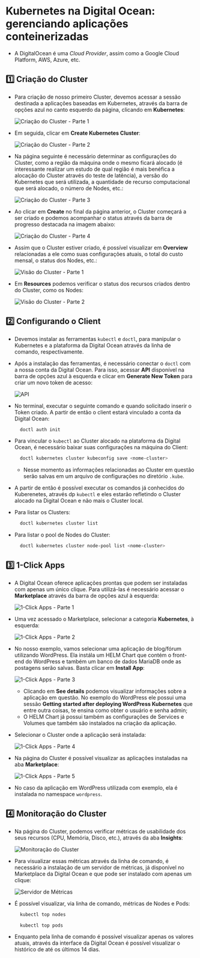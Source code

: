 # Kubernetes na Digital Ocean: gerenciando aplicações conteinerizadas

- A DigitalOcean é uma *Cloud Provider*, assim como a Google Cloud Platform, AWS, Azure, etc.

## :one: Criação do Cluster

- Para criação de nosso primeiro Cluster, devemos acessar a sessão destinada a aplicações baseadas em Kubernetes, através da barra de opções azul no canto esquerdo da página, clicando em **Kubernetes**:

  ![Criação do Cluster - Parte 1](Imagens/Digital%20Ocean%20-%20Cria%C3%A7%C3%A3o%20do%20Cluster%20-%20Parte%201.png)

- Em seguida, clicar em **Create Kubernetes Cluster**:

  ![Criação do Cluster - Parte 2](Imagens/Digital%20Ocean%20-%20Cria%C3%A7%C3%A3o%20do%20Cluster%20-%20Parte%202.png)

- Na página seguinte é necessário determinar as configurações do Cluster, como a região da máquina onde o mesmo ficará alocado (é interessante realizar um estudo de qual região é mais benéfica a alocação do Cluster através do teste de latência), a versão do Kubernetes que será utilizada, a quantidade de recurso computacional que será alocado, o número de Nodes, etc.:

  ![Criação do Cluster - Parte 3](Imagens/Digital%20Ocean%20-%20Cria%C3%A7%C3%A3o%20do%20Cluster%20-%20Parte%203.png)

- Ao clicar em **Create** no final da página anterior, o Cluster começará a ser criado e podemos acompanhar o status através da barra de progresso destacada na imagem abaixo:

  ![Criação do Cluster - Parte 4](Imagens/Digital%20Ocean%20-%20Cria%C3%A7%C3%A3o%20do%20Cluster%20-%20Parte%204.png)

- Assim que o Cluster estiver criado, é possível visualizar em **Overview** relacionadas a ele como suas configurações atuais, o total do custo mensal, o status dos Nodes, etc.:

  ![Visão do Cluster - Parte 1](Imagens/Digital%20Ocean%20-%20Vis%C3%A3o%20Cluster%20-%20Parte%201.png)

- Em **Resources** podemos verificar o status dos recursos criados dentro do Cluster, como os Nodes:

  ![Visão do Cluster - Parte 2](Imagens/Digital%20Ocean%20-%20Vis%C3%A3o%20Cluster%20-%20Parte%202.png)

## :two: Configurando o Client

- Devemos instalar as ferramentas `kubectl` e `doctl`, para manipular o Kubernetes e a plataforma da Digital Ocean através da linha de comando, respectivamente.

- Após a instalação das ferramentas, é necessário conectar o `doctl` com a nossa conta da Digital Ocean. Para isso, acessar **API** disponível na barra de opções azul à esquerda e clicar em **Generate New Token** para criar um novo token de acesso:

  ![API](Imagens/Digital%20Ocean%20-%20Configurando%20doctl.png)

- No terminal, executar o seguinte comando e quando solicitado inserir o Token criado. A partir de então o client estará vinculado a conta da Digital Ocean:

  ```PowerShell
    doctl auth init
  ```

- Para vincular o `kubectl` ao Cluster alocado na plataforma da Digital Ocean, é necessário baixar suas configurações na máquina do Client:

  ```PowerShell
    doctl kubernetes cluster kubeconfig save <nome-cluster>
  ```

  - Nesse momento as informações relacionadas ao Cluster em questão serão salvas em um arquivo de configurações no diretório `.kube`.

- A partir de então é possível executar os comandos já conhecidos do Kuberenetes, através dp `kubectl` e eles estarão refletindo o Cluster alocado na Digital Ocean e não mais o Cluster local.

- Para listar os Clusters:

  ```PowerShell
    doctl kubernetes cluster list
  ```

- Para listar o pool de Nodes do Cluster:

  ```PowerShell
    doctl kubernetes cluster node-pool list <nome-cluster>
  ```

## :three: 1-Click Apps

- A Digital Ocean oferece aplicações prontas que podem ser instaladas com apenas um único clique. Para utilizá-las é necessário acessar o **Marketplace** através da barra de opções azul à esquerda:

  ![1-Click Apps - Parte 1](Imagens/Digital%20Ocean%20-%201-Click%20Apps%20-%20Parte%201.png)

- Uma vez acessado o Marketplace, selecionar a categoria **Kubernetes**, à esquerda:

  ![1-Click Apps - Parte 2](Imagens/Digital%20Ocean%20-%201-Click%20Apps%20-%20Parte%202.png)

- No nosso exemplo, vamos selecionar uma aplicação de blog/fórum utilizando WordPress. Ela instála um HELM Chart que contém o front-end do WordPress e também um banco de dados MariaDB onde as postagens serão salvas. Basta clicar em **Install App**:

  ![1-Click Apps - Parte 3](Imagens/Digital%20Ocean%20-%201-Click%20Apps%20-%20Parte%203.png)

  - Clicando em **See details** podemos visualizar informações sobre a aplicação em questão. No exemplo do WordPress ele possui uma sessão **Getting started after deploying WordPress Kubernetes** que entre outra coisas, te ensina como obter o usuário e senha admin;
  - O HELM Chart já possui também as configurações de Services e Volumes que também são instalados na criação da aplicação.

- Selecionar o Cluster onde a aplicação será instalada:

  ![1-Click Apps - Parte 4](Imagens/Digital%20Ocean%20-%201-Click%20Apps%20-%20Parte%204.png)

- Na página do Cluster é possível visualizar as aplicações instaladas na aba **Marketplace**:

  ![1-Click Apps - Parte 5](Imagens/Digital%20Ocean%20-%201-Click%20Apps%20-%20Parte%205.png)

- No caso da aplicação em WordPress utilizada com exemplo, ela é instalada no namespace `wordpress`.

## :four: Monitoração do Cluster

- Na página do Cluster, podemos verificar métricas de usabilidade dos seus recursos (CPU, Memória, Disco, etc.), através da aba **Insights**:

  ![Monitoração do Cluster](Imagens/Digital%20Ocean%20-%20Monitora%C3%A7%C3%A3o%20do%20Cluster.png)

- Para visualizar essas métricas através da linha de comando, é necessário a instalação de um servidor de métricas, já disponível no Marketplace da Digital Ocean e que pode ser instalado com apenas um clique:

  ![Servidor de Métricas](Imagens/Digital%20Ocean%20-%20Servidor%20de%20M%C3%A9tricas.png)

- É possível visualizar, via linha de comando, métricas de Nodes e Pods:

  ```PowerShell
    kubectl top nodes
  ```

  ```PowerShell
    kubectl top pods
  ```

- Enquanto pela linha de comando é possível visualizar apenas os valores atuais, através da interface da Digital Ocean é possível visualizar o histórico de até os últimos 14 dias.
